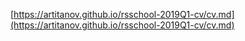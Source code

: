 [https://artitanov.github.io/rsschool-2019Q1-cv/cv.md](https://artitanov.github.io/rsschool-2019Q1-cv/cv.md)
